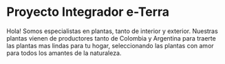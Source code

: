 # Proyecto Integrador e-Terra
Hola! Somos especialistas en plantas, tanto de interior y exterior. Nuestras plantas vienen de productores tanto de Colombia y Argentina para traerte las plantas mas lindas para tu hogar, seleccionando las plantas con amor para todos los amantes de la naturaleza.
